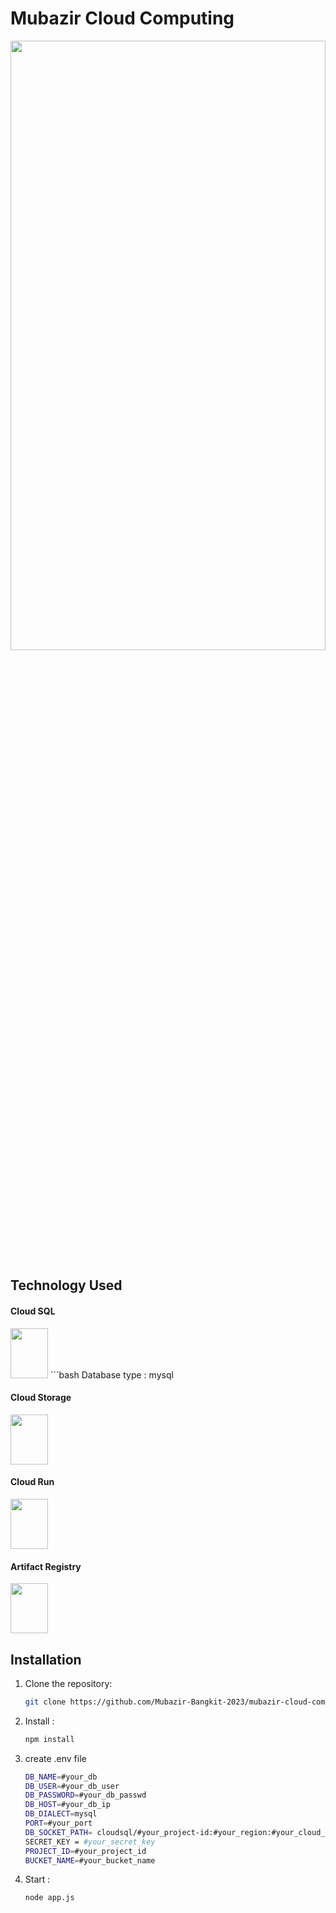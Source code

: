 # Mubazir Cloud Computing

<img src="https://github.com/Mubazir-Bangkit-2023/mubazir-cloud-computing/assets/96626242/ed84e5bf-4c56-45cc-ba91-e99c6d8e4aab" width="100%" height="50%">

## Technology Used

#### Cloud SQL
<img src="https://github.com/Mubazir-Bangkit-2023/mubazir-cloud-computing/assets/96626242/d4e252f2-151e-4973-b9b1-8d7b164dce33" width="60px" height="80px">
```bash
Database type : mysql
 
#### Cloud Storage
<img src="https://github.com/Mubazir-Bangkit-2023/mubazir-cloud-computing/assets/96626242/ac9ff32e-dd59-4368-a02b-d239df606ddc" width="60px" height="80px">

#### Cloud Run
<img src="https://github.com/Mubazir-Bangkit-2023/mubazir-cloud-computing/assets/96626242/fda0b2ea-8b04-4bf2-b6c0-3906b7cb6c43" width="60px" height="80px">

#### Artifact Registry
<img src="https://github.com/Mubazir-Bangkit-2023/mubazir-cloud-computing/assets/96626242/453f125a-684a-4a49-8f37-d1d6acdecfee" width="60px" height="80px">

## Installation

1. Clone the repository:

   ```bash
   git clone https://github.com/Mubazir-Bangkit-2023/mubazir-cloud-computing.git

2. Install :

   ```bash
   npm install

3. create .env file

   ```bash
   DB_NAME=#your_db
   DB_USER=#your_db_user
   DB_PASSWORD=#your_db_passwd
   DB_HOST=#your_db_ip
   DB_DIALECT=mysql
   PORT=#your_port
   DB_SOCKET_PATH= cloudsql/#your_project-id:#your_region:#your_cloud_sql_name
   SECRET_KEY = #your_secret_key
   PROJECT_ID=#your_project_id
   BUCKET_NAME=#your_bucket_name

5. Start :
   ```bash
   node app.js
